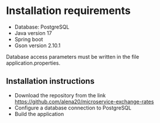 # Installation requirements
* Database: PostgreSQL
* Java version 17
* Spring boot
* Gson version 2.10.1

Database access parameters must be written in the file application.properties.

## Installation instructions
* Download the repository from the link https://github.com/alena20/microservice-exchange-rates
* Configure a database connection to PostgreSQL
* Build the application


